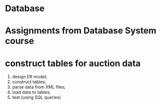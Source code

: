 # Database
# Assignments from Database System course

# construct tables for auction data

1. design ER model;
2. construct tables;
3. parse data from XML files;
4. load data to tables;
5. test (using SQL queries)
